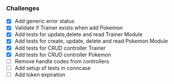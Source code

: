 ### Challenges

- [x] Add generic error status
- [x] Validate if Trainer exists when add Pokemon
- [x] Add tests for update,delete and read Trainer Module
- [x] Add tests for create, update, delete and read Pokemon Module
- [x] Add tests for CRUD controller Trainer
- [x] Add tests for CRUD controller Pokemon
- [ ] Remove handle codes from controllers
- [ ] Add setup of tests in conncase
- [ ] Add token expiration